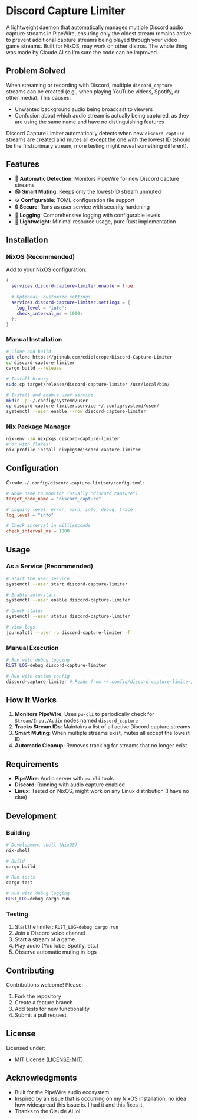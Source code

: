 # Discord Capture Limiter

A lightweight daemon that automatically manages multiple Discord audio capture streams in PipeWire, ensuring only the oldest stream remains active to prevent additional capture streams being played through your video game streams. Built for NixOS, may work on other distros. The whole thing was made by Claude AI so I'm sure the code can be improved.

## Problem Solved

When streaming or recording with Discord, multiple `discord_capture` streams can be created (e.g., when playing YouTube videos, Spotify, or other media). This causes:
- Unwanted background audio being broadcast to viewers
- Confusion about which audio stream is actually being captured, as they are using the same name and have no distinguishing features

Discord Capture Limiter automatically detects when new `discord_capture` streams are created and mutes all except the one with the lowest ID (should be the first/primary stream, more testing might reveal something different).

## Features

- 🎵 **Automatic Detection**: Monitors PipeWire for new Discord capture streams
- 🔇 **Smart Muting**: Keeps only the lowest-ID stream unmuted
- ⚙️ **Configurable**: TOML configuration file support
- 🔒 **Secure**: Runs as user service with security hardening
- 📝 **Logging**: Comprehensive logging with configurable levels
- 🚀 **Lightweight**: Minimal resource usage, pure Rust implementation

## Installation

### NixOS (Recommended)

Add to your NixOS configuration:

```nix
{
  services.discord-capture-limiter.enable = true;
  
  # Optional: customize settings
  services.discord-capture-limiter.settings = {
    log_level = "info";
    check_interval_ms = 1000;
  };
}
```

### Manual Installation

```bash
# Clone and build
git clone https://github.com/ediblerope/Discord-Capture-Limiter
cd discord-capture-limiter
cargo build --release

# Install binary
sudo cp target/release/discord-capture-limiter /usr/local/bin/

# Install and enable user service
mkdir -p ~/.config/systemd/user
cp discord-capture-limiter.service ~/.config/systemd/user/
systemctl --user enable --now discord-capture-limiter
```

### Nix Package Manager

```bash
nix-env -iA nixpkgs.discord-capture-limiter
# or with flakes:
nix profile install nixpkgs#discord-capture-limiter
```

## Configuration

Create `~/.config/discord-capture-limiter/config.toml`:

```toml
# Node name to monitor (usually "discord_capture")
target_node_name = "discord_capture"

# Logging level: error, warn, info, debug, trace
log_level = "info" 

# Check interval in milliseconds
check_interval_ms = 1000
```

## Usage

### As a Service (Recommended)

```bash
# Start the user service
systemctl --user start discord-capture-limiter

# Enable auto-start
systemctl --user enable discord-capture-limiter

# Check status
systemctl --user status discord-capture-limiter

# View logs
journalctl --user -u discord-capture-limiter -f
```

### Manual Execution

```bash
# Run with debug logging
RUST_LOG=debug discord-capture-limiter

# Run with custom config
discord-capture-limiter # Reads from ~/.config/discord-capture-limiter/config.toml
```

## How It Works

1. **Monitors PipeWire**: Uses `pw-cli` to periodically check for `Stream/Input/Audio` nodes named `discord_capture`
2. **Tracks Stream IDs**: Maintains a list of all active Discord capture streams
3. **Smart Muting**: When multiple streams exist, mutes all except the lowest ID
4. **Automatic Cleanup**: Removes tracking for streams that no longer exist

## Requirements

- **PipeWire**: Audio server with `pw-cli` tools
- **Discord**: Running with audio capture enabled
- **Linux**: Tested on NixOS, might work on any Linux distribution (I have no clue)

## Development

### Building

```bash
# Development shell (NixOS)
nix-shell

# Build
cargo build

# Run tests
cargo test

# Run with debug logging
RUST_LOG=debug cargo run
```

### Testing

1. Start the limiter: `RUST_LOG=debug cargo run`
2. Join a Discord voice channel
3. Start a stream of a game
4. Play audio (YouTube, Spotify, etc.)
5. Observe automatic muting in logs

## Contributing

Contributions welcome! Please:

1. Fork the repository
2. Create a feature branch
3. Add tests for new functionality  
4. Submit a pull request

## License

Licensed under:
- MIT License ([LICENSE-MIT](LICENSE-MIT))

## Acknowledgments

- Built for the PipeWire audio ecosystem
- Inspired by an issue that is occurring on my NixOS installation, no idea how widespread this issue is. I had it and this fixes it.
- Thanks to the Claude AI lol

